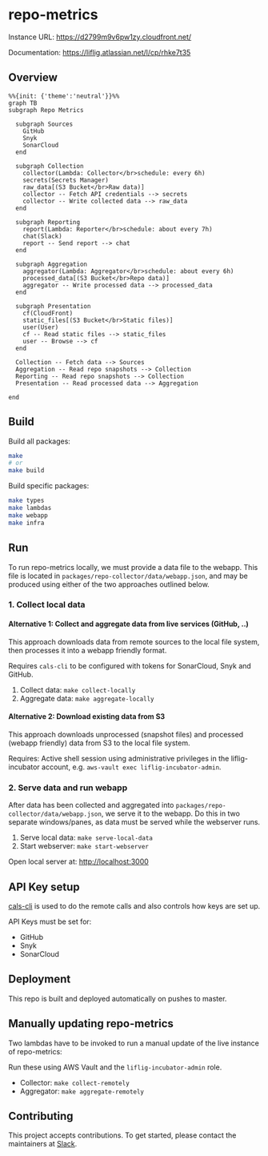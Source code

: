 # repo-metrics

Instance URL: <https://d2799m9v6pw1zy.cloudfront.net/>

Documentation: <https://liflig.atlassian.net/l/cp/rhke7t35>

## Overview

```mermaid
%%{init: {'theme':'neutral'}}%%
graph TB
subgraph Repo Metrics

  subgraph Sources
    GitHub
    Snyk
    SonarCloud
  end

  subgraph Collection
    collector(Lambda: Collector</br>schedule: every 6h)
    secrets(Secrets Manager)
    raw_data[(S3 Bucket</br>Raw data)]
    collector -- Fetch API credentials --> secrets
    collector -- Write collected data --> raw_data
  end

  subgraph Reporting
    report(Lambda: Reporter</br>schedule: about every 7h)
    chat(Slack)
    report -- Send report --> chat
  end

  subgraph Aggregation
    aggregator(Lambda: Aggregator</br>schedule: about every 6h)
    processed_data[(S3 Bucket</br>Repo data)]
    aggregator -- Write processed data --> processed_data
  end

  subgraph Presentation
    cf(CloudFront)
    static_files[(S3 Bucket</br>Static files)]
    user(User)
    cf -- Read static files --> static_files
    user -- Browse --> cf
  end

  Collection -- Fetch data --> Sources
  Aggregation -- Read repo snapshots --> Collection
  Reporting -- Read repo snapshots --> Collection
  Presentation -- Read processed data --> Aggregation

end
```

## Build

Build all packages:

```bash
make
# or
make build
```

Build specific packages:

```bash
make types
make lambdas
make webapp
make infra
```

## Run

To run repo-metrics locally, we must provide a data file to the webapp. This file is located in `packages/repo-collector/data/webapp.json`, and may be produced using either of the two approaches outlined below.

### 1. Collect local data

#### Alternative 1: Collect and aggregate data from live services (GitHub, ..)

This approach downloads data from remote sources to the local file system, then processes it into a webapp friendly format.

Requires `cals-cli` to be configured with tokens for SonarCloud, Snyk and GitHub.

1. Collect data: `make collect-locally`
2. Aggregate data: `make aggregate-locally`

#### Alternative 2: Download existing data from S3

This approach downloads unprocessed (snapshot files) and processed (webapp friendly) data from S3 to the local file system.

Requires: Active shell session using administrative privileges in the liflig-incubator account, e.g. `aws-vault exec liflig-incubator-admin`.

### 2. Serve data and run webapp

After data has been collected and aggregated into `packages/repo-collector/data/webapp.json`, we serve it to the webapp. Do this in two separate windows/panes, as data must be served while the webserver runs.

1. Serve local data: `make serve-local-data`
2. Start webserver: `make start-webserver`

Open local server at: <http://localhost:3000>

## API Key setup

[cals-cli](https://github.com/capralifecycle/cals-cli) is used to do the remote calls
and also controls how keys are set up.

API Keys must be set for:

- GitHub
- Snyk
- SonarCloud

## Deployment

This repo is built and deployed automatically on pushes to master.

## Manually updating repo-metrics

Two lambdas have to be invoked to run a manual update of the live instance of repo-metrics:

Run these using AWS Vault and the `liflig-incubator-admin` role.

- Collector: `make collect-remotely`
- Aggregator: `make aggregate-remotely`

## Contributing

This project accepts contributions. To get started, please contact the maintainers at [Slack](https://liflig.slack.com/archives/C02T4KTPYS2).
